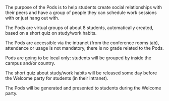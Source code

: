 The purpose of the Pods is to help students create social relationships with their peers and have a group of people they can schedule work sessions with or just hang out with. 
 
The Pods are virtual groups of about 8 students, automatically created, based on a short quiz on study/work habits.
 
The Pods are accessible via the intranet (from the conference rooms tab), attendance or usage is not mandatory, there is no grade related to the Pods.
 
Pods are going to be local only: students will be grouped by inside the campus and/or country.
 
The short quiz about study/work habits will be released some day before the Welcome party for students (in their intranet).
 
The Pods will be generated and presented to students during the Welcome party.
